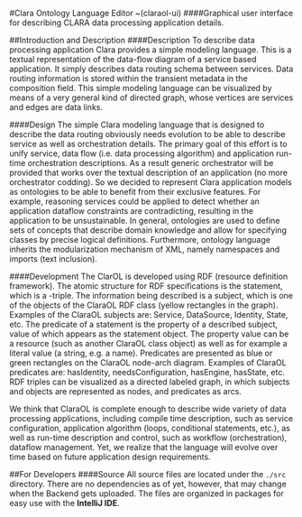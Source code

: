 
#Clara Ontology Language Editor ~(claraol-ui)
####Graphical user interface for describing CLARA data processing application details.

##Introduction and Description
####Description
To describe data processing application Clara provides a simple modeling language. This is a textual representation of the data-flow diagram of a service based application. It simply describes data routing schema between services. Data routing information is stored within the transient metadata in the composition field. This simple modeling language can be visualized by means of a very general kind of directed graph, whose vertices are services and edges are data links.

####Design
The simple Clara modeling language that is designed to describe the data routing obviously needs evolution to be able to describe service as well as orchestration details. The primary goal of this effort is to unify service, data flow (i.e. data processing algorithm) and application run-time orchestration descriptions. As a result generic orchestrator will be provided that works over the textual description of an application (no more orchestrator codding).
So we decided to represent Clara application models as ontologies to be able to benefit from their exclusive features. For example, reasoning services could be applied to detect whether an application dataflow constraints are contradicting, resulting in the application to be unsustainable. In general, ontologies are used to define sets of concepts that describe domain knowledge and allow for specifying classes by precise logical definitions.   Furthermore, ontology language inherits the modularization mechanism of XML, namely namespaces and imports (text inclusion).

####Development
The ClarOL is developed using RDF (resource definition framework). The atomic structure for RDF specifications is the statement, which is a <subject predicate object>-triple. The information being described is a subject, which is one of the objects of the ClaraOL  RDF class (yellow rectangles in the graph). Examples of the ClaraOL subjects are: Service, DataSource, Identity, State, etc.
The predicate of a statement is the property of a described subject, value of which appears as the statement object. The property value can be a resource (such as another ClaraOL class object) as well as for example a literal value (a string, e.g. a name). Predicates are presented as blue or green rectangles on the ClaraOL node-arch diagram. Examples of ClaraOL predicates are: hasIdentity, needsConfiguration, hasEngine, hasState, etc.
RDF triples can be visualized as a directed labeled graph, in which subjects and objects are represented as nodes, and predicates as arcs.

We think that ClaraOL is complete enough to describe wide variety of data processing applications, including compile time description, such as service configuration, application algorithm (loops, conditional statements, etc.), as well as run-time description and control, such as workflow (orchestration), dataflow management. Yet, we realize that the language will evolve over time based on future application design requirements.

##For Developers
####Source
All source files are located under the `./src` directory. There are no dependencies as of yet, however, that may change when the Backend gets uploaded.
The files are organized in packages for easy use with the <b>IntelliJ IDE</b>.
